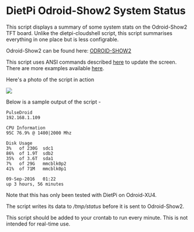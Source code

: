 # DietPi Odroid-Show2 System Status

This script displays a summary of some system stats on the Odroid-Show2 TFT board. Unlike the dietpi-cloudshell script, this script summarises everything in one place but is less configrable.

Odroid-Show2 can be found here: [ODROID-SHOW2](http://www.hardkernel.com/main/products/prdt_info.php?g_code=G141743018597)

This script uses ANSI commands described [here](http://odroid.com/dokuwiki/doku.php?id=en:show_using&s[]=ansi) to update the screen. There are more examples available [here](http://odroid.com/dokuwiki/doku.php?id=en:show_examples).

Here's a photo of the script in action

![](https://github.com/ikromin/misc/blob/master/dietpi/odroid_show2/photo.jpg)

Below is a sample output of the script -

```
PulseDroid
192.168.1.109

CPU Information
95C 76.9% @ 1400|2000 Mhz

Disk Usage
3%   of 230G  sdc1
86%  of 1.9T  sdb2
35%  of 3.6T  sda1
7%   of 29G   mmcblk0p2
41%  of 71M   mmcblk0p1

09-Sep-2016   01:22
up 3 hours, 56 minutes
```

Note that this has only been tested with DietPi on Odroid-XU4.

The script writes its data to */tmp/status* before it is sent to Odroid-Show2.

This script should be added to your crontab to run every minute. This is not intended for real-time use.